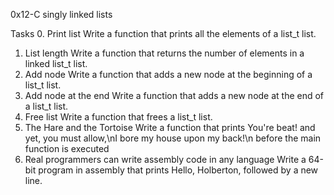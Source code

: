 0x12-C singly linked lists

Tasks
0. Print list
	Write a function that prints all the elements of a list_t list.
1. List length
	Write a function that returns the number of elements in a linked list_t list.
2. Add node
	Write a function that adds a new node at the beginning of a list_t list.
3. Add node at the end
	Write a function that adds a new node at the end of a list_t list.
4. Free list
	Write a function that frees a list_t list.
5. The Hare and the Tortoise
	Write a function that prints You're beat! and yet, you must allow,\nI bore my house upon my back!\n before the main function is executed
6. Real programmers can write assembly code in any language
	Write a 64-bit program in assembly that prints Hello, Holberton, followed by a new line.
